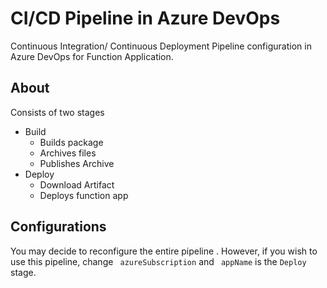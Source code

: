 # CI/CD Pipeline in Azure DevOps 
Continuous Integration/ Continuous Deployment Pipeline configuration in Azure DevOps  for Function Application. 

## About
Consists of two stages 
- Build
	- Builds package
	- Archives files
	- Publishes Archive
- Deploy 
	- Download Artifact 
 	- Deploys function app 

## Configurations 
You may decide to reconfigure the entire pipeline . 
However, if you wish to use this pipeline, change ``` azureSubscription``` and ``` appName``` is the ```Deploy``` stage. 



